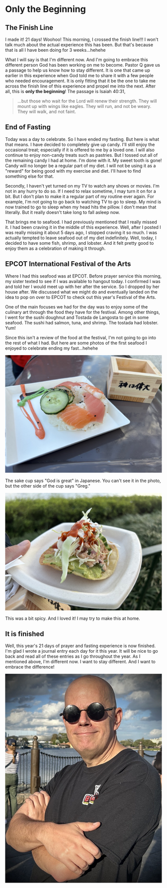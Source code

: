 # Only the Beginning

## The Finish Line

I made it! 21 days! Woohoo! This morning, I crossed the finish line!!! I won't talk much about the actual experience this has been. But that's because that is all I have been doing for 3 weeks...hehehe

What I will say is that I'm different now. And I'm going to embrace this different person God has been working on me to become. Pastor Q gave us a passage to help us know how to stay different. It is one that came up earlier in this experience when God told me to share it with a few people who needed encouragement. It is only fitting that it be the one to take me across the finish line of this experience and propel me into the next. After all, this is **only the beginning**! The passage is Isaiah 40:31,

> ...but those who wait for the Lord will renew their strength. They will mount up with wings like eagles. They will run, and not be weary. They will walk, and not faint.

## End of Fasting

Today was a day to celebrate. So I have ended my fasting. But here is what that means. I have decided to completely give up candy. I'll still enjoy the occasional treat; especially if it is offered to me by a loved one. I will also continue to enjoy non-candy treats such as pastries. But I tossed out all of the remaining candy I had at home. I'm done with it. My sweet tooth is gone! Candy will no longer be a regular part of my diet. I will not be using it as a "reward" for being good with my exercise and diet. I'll have to find something else for that.

Secondly, I haven't yet turned on my TV to watch any shows or movies. I'm not in any hurry to do so. If I need to relax sometime, I may turn it on for a bit. But I don't plan to make it a regular part of my routine ever again. For example, I'm not going to go back to watching TV to go to sleep. My mind is now trained to go to sleep when my head hits the pillow. I don't mean that literally. But it really doesn't take long to fall asleep now.

That brings me to seafood. I had previously mentioned that I really missed it. I had been craving it in the middle of this experience. Well, after I posted I was really missing it about 5 days ago, I stopped craving it so much. I was actually tempted to leave seafood out of my diet indefinitely. Well, today, I decided to have some fish, shrimp, and lobster. And it felt pretty good to enjoy them as a celebration of making it through.

## EPCOT International Festival of the Arts

Where I had this seafood was at EPCOT. Before prayer service this morning, my sister texted to see if I was available to hangout today. I confirmed I was and told her I would meet up with her after the service. So I dropped by her house after. We discussed what we might do and eventually landed on the idea to pop on over to EPCOT to check out this year's Festival of the Arts.

One of the main focuses we had for the day was to enjoy some of the culinary art through the food they have for the festival. Among other things, I went for the sushi doughnut and Tostada de Langosta to get in some seafood. The sushi had salmon, tuna, and shrimp. The tostada had lobster. Yum!

Since this isn't a review of the food at the festival, I'm not going to go into the rest of what I had. But here are some photos of the first seafood I enjoyed to celebrate ending my fast...hehehe

![Sushi doughnut and sake. The sake cup says "God is great" in Japanese.](./img/IMG_2150.jpeg)

The sake cup says "God is great" in Japanese. You can't see it in the photo, but the other side of the cup says "Greg."

![Tostada de Langosta](./img/IMG_2160.jpeg)

This was a bit spicy. And I loved it! I may try to make this at home.

## It is finished

Well, this year's 21 days of prayer and fasting experience is now finished. I'm glad I wrote a journal entry each day for it this year. It will be nice to go back and read all of these entries as I go throughout the year. As I mentioned above, I'm different now. I want to stay different. And I want to embrace the difference!

![Portrait of me with my arms crossed with a slight smile on my face and I'm wearing sunglasses.](./img/IMG_5182.jpeg)